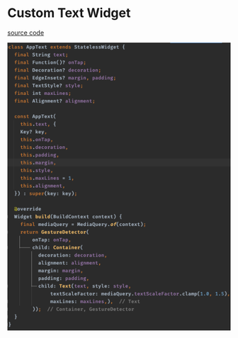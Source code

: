 # Custom Text Widget

[source code](../source/customer_text_widget.dart)

![](../images/custom_text_widget.png)